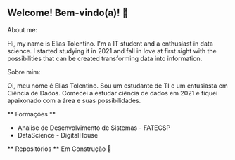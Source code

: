 ## Welcome! Bem-vindo(a)! 👋

About me:

Hi, my name is Elias Tolentino. I'm a IT student and a enthusiast in data science. I started studying it in 2021 and fall in love at first sight with the possibilities that can be created transforming data into information.

Sobre mim:

Oi, meu nome é Elias Tolentino. Sou um estudante de TI e um entusiasta em Ciência de Dados. Comecei a estudar ciência de dados em 2021 e fiquei apaixonado com a área e suas possibilidades.

** Formações **
* Analise de Desenvolvimento de Sistemas - FATECSP
* DataScience - DigitalHouse


** Repositórios **
Em Construção 🌱


<!--
**eTolentin0/eTolentin0** is a ✨ _special_ ✨ repository because its `README.md` (this file) appears on your GitHub profile.

Here are some ideas to get you started:

- 🔭 I’m currently working on ...
- 🌱 I’m currently learning ...
- 👯 I’m looking to collaborate on ...
- 🤔 I’m looking for help with ...
- 💬 Ask me about ...
- 📫 How to reach me: ...
- 😄 Pronouns: ...
- ⚡ Fun fact: ...
-->

